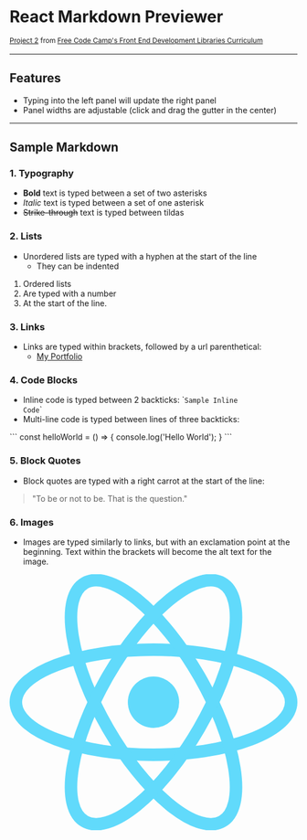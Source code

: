 # React Markdown Previewer

<span style="font-size: 12px; display: block; transform: translateY(-2px)">[Project 2](https://www.freecodecamp.org/learn/front-end-development-libraries/front-end-development-libraries-projects/build-a-markdown-previewer) from [Free Code Camp's Front End Development Libraries Curriculum](https://www.freecodecamp.org/learn/front-end-development-libraries)</span>

---

## Features

- Typing into the left panel will update the right panel
- Panel widths are adjustable (click and drag the gutter in the center)

---

## Sample Markdown

### 1. Typography

- **Bold** text is typed between a set of two asterisks
- *Italic* text is typed between a set of one asterisk
- ~~Strike-through~~ text is typed between tildas

### 2. Lists

- Unordered lists are typed with a hyphen at the start of the line
  - They can be indented

1. Ordered lists
2. Are typed with a number
3. At the start of the line.

### 3. Links

- Links are typed within brackets, followed by a url parenthetical:
  - [My Portfolio](https://kylesorenson.me)

### 4. Code Blocks

- Inline code is typed between 2 backticks: \`<code>Sample Inline Code</code>\`
- Multi-line code is typed between lines of three backticks:

\`\`\`
const helloWorld = () => {
 console.log('Hello World');
}
\`\`\`

### 5. Block Quotes

- Block quotes are typed with a right carrot at the start of the line:

> "To be or not to be. That is the question."

### 6. Images

- Images are typed similarly to links, but with an exclamation point at the beginning. Text within the brackets will become the alt text for the image.

![React Logo](data:image/svg+xml;base64,PHN2ZyB4bWxucz0iaHR0cDovL3d3dy53My5vcmcvMjAwMC9zdmciIHZpZXdCb3g9Ii0xMS41IC0xMC4yMzE3NCAyMyAyMC40NjM0OCI+CiAgPHRpdGxlPlJlYWN0IExvZ288L3RpdGxlPgogIDxjaXJjbGUgY3g9IjAiIGN5PSIwIiByPSIyLjA1IiBmaWxsPSIjNjFkYWZiIi8+CiAgPGcgc3Ryb2tlPSIjNjFkYWZiIiBzdHJva2Utd2lkdGg9IjEiIGZpbGw9Im5vbmUiPgogICAgPGVsbGlwc2Ugcng9IjExIiByeT0iNC4yIi8+CiAgICA8ZWxsaXBzZSByeD0iMTEiIHJ5PSI0LjIiIHRyYW5zZm9ybT0icm90YXRlKDYwKSIvPgogICAgPGVsbGlwc2Ugcng9IjExIiByeT0iNC4yIiB0cmFuc2Zvcm09InJvdGF0ZSgxMjApIi8+CiAgPC9nPgo8L3N2Zz4K)
